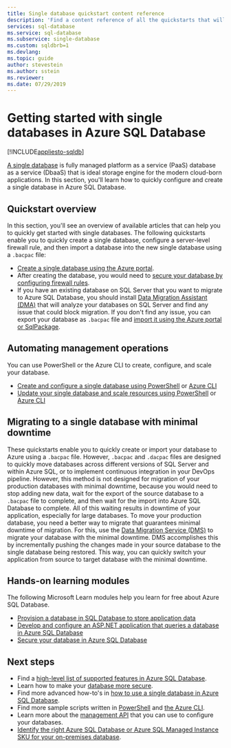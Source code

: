 ```yaml
---
title: Single database quickstart content reference
description: 'Find a content reference of all the quickstarts that will help you quickly get started with single databases in Azure SQL Database.'
services: sql-database
ms.service: sql-database
ms.subservice: single-database
ms.custom: sqldbrb=1
ms.devlang: 
ms.topic: guide
author: stevestein
ms.author: sstein
ms.reviewer:
ms.date: 07/29/2019
---
```

# Getting started with single databases in Azure SQL Database
[!INCLUDE[appliesto-sqldb](../includes/appliesto-sqldb.md)]

[A single database](../index.yml) is fully managed platform as a service (PaaS) database as a service (DbaaS) that is ideal storage engine for the modern cloud-born applications. In this section, you'll learn how to quickly configure and create a single database in Azure SQL Database.

## Quickstart overview

In this section, you'll see an overview of available articles that can help you to quickly get started with single databases. The following quickstarts enable you to quickly create a single database, configure a server-level firewall rule, and then import a database into the new single database using a `.bacpac` file:

- [Create a single database using the Azure portal](single-database-create-quickstart.md).
- After creating the database, you would need to [secure your database by configuring firewall rules](firewall-create-server-level-portal-quickstart.md).
- If you have an existing database on SQL Server that you want to migrate to Azure SQL Database, you should install [Data Migration Assistant (DMA)](https://www.microsoft.com/download/details.aspx?id=53595) that will analyze your databases on SQL Server and find any issue that could block migration. If you don't find any issue, you can export your database as `.bacpac` file and [import it using the Azure portal or SqlPackage](database-import.md).


## Automating management operations

You can use PowerShell or the Azure CLI to create, configure, and scale your database.

- [Create and configure a single database using PowerShell](scripts/create-and-configure-database-powershell.md) or [Azure CLI](scripts/create-and-configure-database-cli.md)
- [Update your single database and scale resources using PowerShell](scripts/monitor-and-scale-database-powershell.md) or [Azure CLI](scripts/monitor-and-scale-database-cli.md)

## Migrating to a single database with minimal downtime

These quickstarts enable you to quickly create or import your database to Azure using a `.bacpac` file. However, `.bacpac` and `.dacpac` files are designed to quickly move databases across different versions of SQL Server and within Azure SQL, or to implement continuous integration in your DevOps pipeline. However, this method is not designed for migration of your production databases with minimal downtime, because you would need to stop adding new data, wait for the export of the source database to a `.bacpac` file to complete, and then wait for the import into Azure SQL Database to complete. All of this waiting results in downtime of your application, especially for large databases. To move your production database, you need a better way to migrate that guarantees minimal downtime of migration. For this, use the [Data Migration Service (DMS)](../../dms/tutorial-sql-server-to-azure-sql.md?toc=%2fazure%2fsql-database%2ftoc.json) to migrate your database with the minimal downtime. DMS accomplishes this by incrementally pushing the changes made in your source database to the single database being restored. This way, you can quickly switch your application from source to target database with the minimal downtime.

## Hands-on learning modules

The following Microsoft Learn modules help you learn for free about Azure SQL Database.

- [Provision a database in SQL Database to store application data](/learn/modules/provision-azure-sql-db/)
- [Develop and configure an ASP.NET application that queries a database in Azure SQL Database](/learn/modules/develop-app-that-queries-azure-sql/)
- [Secure your database in Azure SQL Database](/learn/modules/secure-your-azure-sql-database/)

## Next steps

- Find a [high-level list of supported features in Azure SQL Database](features-comparison.md).
- Learn how to make your [database more secure](secure-database-tutorial.md).
- Find more advanced how-to's in [how to use a single database in Azure SQL Database](how-to-content-reference-guide.md).
- Find more sample scripts written in [PowerShell](powershell-script-content-guide.md) and [the Azure CLI](az-cli-script-samples-content-guide.md).
- Learn more about the [management API](single-database-manage.md) that you can use to configure your databases.
- [Identify the right Azure SQL Database or Azure SQL Managed Instance SKU for your on-premises database](/sql/dma/dma-sku-recommend-sql-db/).